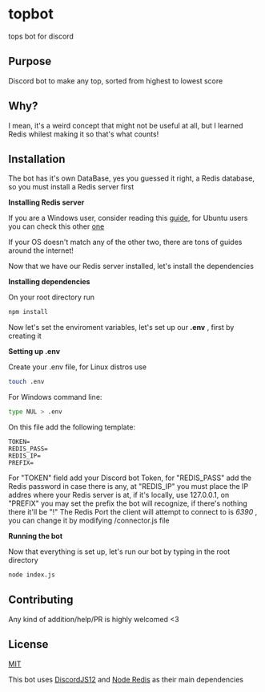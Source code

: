 # topbot
 
tops bot for discord

## Purpose

Discord bot to make any top, sorted from highest to lowest score

## Why?

I mean, it's a weird concept that might not be useful at all, but I learned Redis whilest making it so that's what counts! 

## Installation

The bot has it's own DataBase, yes you guessed it right, a Redis database, so you must install a Redis server first

**Installing Redis server** 

If you are a Windows user, consider reading this [guide](https://riptutorial.com/redis/example/29962/installing-and-running-redis-server-on-windows), for Ubuntu users you can check this other [one](https://www.digitalocean.com/community/tutorials/how-to-install-and-secure-redis-on-ubuntu-18-04)

If your OS doesn't match any of the other two, there are tons of guides around the internet!

Now that we have our Redis server installed, let's install the dependencies

**Installing dependencies**

On your root directory run 
```bash
npm install 
```

Now let's set the enviroment variables, let's set up our **.env** , first by creating it

**Setting up .env**

Create your .env file, for Linux distros use 
```bash
touch .env
```

For Windows command line:
```bash
type NUL > .env
```

On this file add the following template:
```
TOKEN=
REDIS_PASS=
REDIS_IP=
PREFIX=
```
For "TOKEN" field add your Discord bot Token, for "REDIS_PASS" add the Redis password in case there is any, at "REDIS_IP" you must place the IP addres where your Redis server is at, if it's locally, use 127.0.0.1, on "PREFIX" you may set the prefix the bot will recognize, if there's nothing there it'll be "!"
The Redis Port the client will attempt to connect to is *6390* , you can change it by modifying /connector.js file

**Running the bot** 

Now that everything is set up, let's run our bot by typing in the root directory
```bash
node index.js
```

## Contributing

Any kind of addition/help/PR is highly welcomed <3

## License

[MIT](https://choosealicense.com/licenses/mit/)

This bot uses [DiscordJS12](http://discord.js.org/) and [Node Redis](https://www.npmjs.com/package/redis) as their main dependencies


